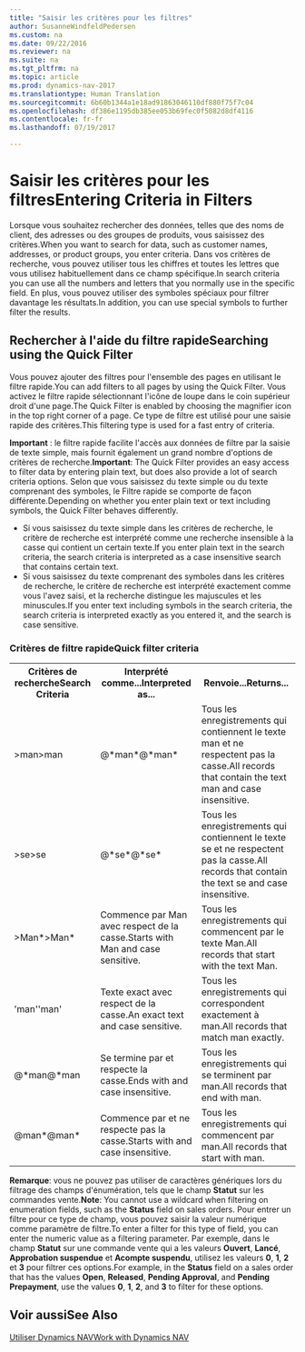```yaml
---
title: "Saisir les critères pour les filtres"
author: SusanneWindfeldPedersen
ms.custom: na
ms.date: 09/22/2016
ms.reviewer: na
ms.suite: na
ms.tgt_pltfrm: na
ms.topic: article
ms.prod: dynamics-nav-2017
ms.translationtype: Human Translation
ms.sourcegitcommit: 6b60b1344a1e18ad91863046110df880f75f7c04
ms.openlocfilehash: df386e1195db385ee053b69fec0f5082d8df4116
ms.contentlocale: fr-fr
ms.lasthandoff: 07/19/2017

---
```


# <a name="entering-criteria-in-filters"></a><span data-ttu-id="5c754-102">Saisir les critères pour les filtres</span><span class="sxs-lookup"><span data-stu-id="5c754-102">Entering Criteria in Filters</span></span>
<span data-ttu-id="5c754-103">Lorsque vous souhaitez rechercher des données, telles que des noms de client, des adresses ou des groupes de produits, vous saisissez des critères.</span><span class="sxs-lookup"><span data-stu-id="5c754-103">When you want to search for data, such as customer names, addresses, or product groups, you enter criteria.</span></span> <span data-ttu-id="5c754-104">Dans vos critères de recherche, vous pouvez utiliser tous les chiffres et toutes les lettres que vous utilisez habituellement dans ce champ spécifique.</span><span class="sxs-lookup"><span data-stu-id="5c754-104">In search criteria you can use all the numbers and letters that you normally use in the specific field.</span></span> <span data-ttu-id="5c754-105">En plus, vous pouvez utiliser des symboles spéciaux pour filtrer davantage les résultats.</span><span class="sxs-lookup"><span data-stu-id="5c754-105">In addition, you can use special symbols to further filter the results.</span></span>

## <a name="searching-using-the-quick-filter"></a><span data-ttu-id="5c754-106">Rechercher à l'aide du filtre rapide</span><span class="sxs-lookup"><span data-stu-id="5c754-106">Searching using the Quick Filter</span></span>
<span data-ttu-id="5c754-107">Vous pouvez ajouter des filtres pour l'ensemble des pages en utilisant le filtre rapide.</span><span class="sxs-lookup"><span data-stu-id="5c754-107">You can add filters to all pages by using the Quick Filter.</span></span> <span data-ttu-id="5c754-108">Vous activez le filtre rapide sélectionnant l'icône de loupe dans le coin supérieur droit d'une page.</span><span class="sxs-lookup"><span data-stu-id="5c754-108">The Quick Filter is enabled by choosing the magnifier icon in the top right corner of a page.</span></span> <span data-ttu-id="5c754-109">Ce type de filtre est utilisé pour une saisie rapide des critères.</span><span class="sxs-lookup"><span data-stu-id="5c754-109">This filtering type is used for a fast entry of criteria.</span></span>

<span data-ttu-id="5c754-110">**Important** : le filtre rapide facilite l'accès aux données de filtre par la saisie de texte simple, mais fournit également un grand nombre d'options de critères de recherche.</span><span class="sxs-lookup"><span data-stu-id="5c754-110">**Important**: The Quick Filter provides an easy access to filter data by entering plain text, but does also provide a lot of search criteria options.</span></span> <span data-ttu-id="5c754-111">Selon que vous saisissez du texte simple ou du texte comprenant des symboles, le Filtre rapide se comporte de façon différente.</span><span class="sxs-lookup"><span data-stu-id="5c754-111">Depending on whether you enter plain text or text including symbols, the Quick Filter behaves differently.</span></span>  
- <span data-ttu-id="5c754-112">Si vous saisissez du texte simple dans les critères de recherche, le critère de recherche est interprété comme une recherche insensible à la casse qui contient un certain texte.</span><span class="sxs-lookup"><span data-stu-id="5c754-112">If you enter plain text in the search criteria, the search criteria is interpreted as a case insensitive search that contains certain text.</span></span>  
- <span data-ttu-id="5c754-113">Si vous saisissez du texte comprenant des symboles dans les critères de recherche, le critère de recherche est interprété exactement comme vous l'avez saisi, et la recherche distingue les majuscules et les minuscules.</span><span class="sxs-lookup"><span data-stu-id="5c754-113">If you enter text including symbols in the search criteria, the search criteria is interpreted exactly as you entered it, and the search is case sensitive.</span></span>

### <a name="quick-filter-criteria"></a><span data-ttu-id="5c754-114">Critères de filtre rapide</span><span class="sxs-lookup"><span data-stu-id="5c754-114">Quick filter criteria</span></span>
<!-- html syntax because symbols conflict with MarkDown syntax -->
<TABLE>
  <TR>
    <TH><span data-ttu-id="5c754-115">Critères de recherche</span><span class="sxs-lookup"><span data-stu-id="5c754-115">Search Criteria</span></span></TH>
    <TH><span data-ttu-id="5c754-116">Interprété comme...</span><span class="sxs-lookup"><span data-stu-id="5c754-116">Interpreted as...</span></span></TH>
    <TH><span data-ttu-id="5c754-117">Renvoie...</span><span class="sxs-lookup"><span data-stu-id="5c754-117">Returns...</span></span></TH>
  </TR>
  <TR>
    <TD><span data-ttu-id="5c754-118">>man</span><span class="sxs-lookup"><span data-stu-id="5c754-118">>man</span></span></TD>
    <TD><span data-ttu-id="5c754-119">@*man*</span><span class="sxs-lookup"><span data-stu-id="5c754-119">@*man*</span></span></TD>
    <TD><span data-ttu-id="5c754-120">Tous les enregistrements qui contiennent le texte man et ne respectent pas la casse.</span><span class="sxs-lookup"><span data-stu-id="5c754-120">All records that contain the text man and case insensitive.</span></span></TD>
  </TR>
  <TR>
    <TD><span data-ttu-id="5c754-121">>se</span><span class="sxs-lookup"><span data-stu-id="5c754-121">>se</span></span></TD>
    <TD><span data-ttu-id="5c754-122">@*se*</span><span class="sxs-lookup"><span data-stu-id="5c754-122">@*se*</span></span></TD>
    <TD><span data-ttu-id="5c754-123">Tous les enregistrements qui contiennent le texte se et ne respectent pas la casse.</span><span class="sxs-lookup"><span data-stu-id="5c754-123">All records that contain the text se and case insensitive.</span></span></TD>
  </TR>
  <TR>
    <TD><span data-ttu-id="5c754-124">>Man*</span><span class="sxs-lookup"><span data-stu-id="5c754-124">>Man*</span></span></TD>
    <TD><span data-ttu-id="5c754-125">Commence par Man avec respect de la casse.</span><span class="sxs-lookup"><span data-stu-id="5c754-125">Starts with Man and case sensitive.</span></span></TD>
    <TD><span data-ttu-id="5c754-126">Tous les enregistrements qui commencent par le texte Man.</span><span class="sxs-lookup"><span data-stu-id="5c754-126">All records that start with the text Man.</span></span></TD>
  </TR>
  <TR>
    <TD><span data-ttu-id="5c754-127">'man'</span><span class="sxs-lookup"><span data-stu-id="5c754-127">'man'</span></span></TD>
    <TD><span data-ttu-id="5c754-128">Texte exact avec respect de la casse.</span><span class="sxs-lookup"><span data-stu-id="5c754-128">An exact text and case sensitive.</span></span></TD>
    <TD><span data-ttu-id="5c754-129">Tous les enregistrements qui correspondent exactement à man.</span><span class="sxs-lookup"><span data-stu-id="5c754-129">All records that match man exactly.</span></span></TD>
  </TR>
  <TR>
    <TD><span data-ttu-id="5c754-130">@*man</span><span class="sxs-lookup"><span data-stu-id="5c754-130">@*man</span></span></TD>
    <TD><span data-ttu-id="5c754-131">Se termine par et respecte la casse.</span><span class="sxs-lookup"><span data-stu-id="5c754-131">Ends with and case insensitive.</span></span></TD>
    <TD><span data-ttu-id="5c754-132">Tous les enregistrements qui se terminent par man.</span><span class="sxs-lookup"><span data-stu-id="5c754-132">All records that end with man.</span></span></TD>
  </TR>
  <TR>
    <TD><span data-ttu-id="5c754-133">@man*</span><span class="sxs-lookup"><span data-stu-id="5c754-133">@man*</span></span></TD>
    <TD><span data-ttu-id="5c754-134">Commence par et ne respecte pas la casse.</span><span class="sxs-lookup"><span data-stu-id="5c754-134">Starts with and case insensitive.</span></span></TD>
    <TD><span data-ttu-id="5c754-135">Tous les enregistrements qui commencent par man.</span><span class="sxs-lookup"><span data-stu-id="5c754-135">All records that start with man.</span></span></TD>
  </TR>
</TABLE>

<span data-ttu-id="5c754-136">**Remarque**: vous ne pouvez pas utiliser de caractères génériques lors du filtrage des champs d'énumération, tels que le champ **Statut** sur les commandes vente.</span><span class="sxs-lookup"><span data-stu-id="5c754-136">**Note**: You cannot use a wildcard when filtering on enumeration fields, such as the **Status** field on sales orders.</span></span> <span data-ttu-id="5c754-137">Pour entrer un filtre pour ce type de champ, vous pouvez saisir la valeur numérique comme paramètre de filtre.</span><span class="sxs-lookup"><span data-stu-id="5c754-137">To enter a filter for this type of field, you can enter the numeric value as a filtering parameter.</span></span> <span data-ttu-id="5c754-138">Par exemple, dans le champ **Statut** sur une commande vente qui a les valeurs **Ouvert**, **Lancé**, **Approbation suspendue** et **Acompte suspendu**, utilisez les valeurs **0**, **1**, **2** et **3** pour filtrer ces options.</span><span class="sxs-lookup"><span data-stu-id="5c754-138">For example, in the **Status** field on a sales order that has the values **Open**, **Released**, **Pending Approval**, and **Pending Prepayment**, use the values **0**, **1**, **2**, and **3** to filter for these options.</span></span>  

## <a name="see-also"></a><span data-ttu-id="5c754-139">Voir aussi</span><span class="sxs-lookup"><span data-stu-id="5c754-139">See Also</span></span>
[<span data-ttu-id="5c754-140">Utiliser Dynamics NAV</span><span class="sxs-lookup"><span data-stu-id="5c754-140">Work with Dynamics NAV</span></span>](ui-work-product.md)


